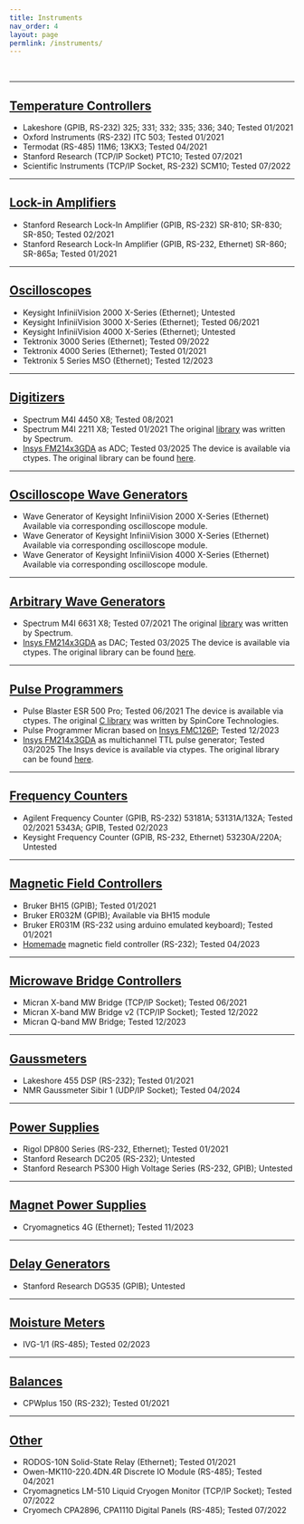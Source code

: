 ```yaml
---
title: Instruments
nav_order: 4
layout: page
permlink: /instruments/
---
```

<br/>

---

## [Temperature Controllers](/pages/functions/temp_controller)
- Lakeshore (GPIB, RS-232)
	325; 331; 332; 335; 336; 340; Tested 01/2021
- Oxford Instruments (RS-232)
	ITC 503; Tested 01/2021
 - Termodat (RS-485)
    11M6; 13KX3; Tested 04/2021
  - Stanford Research (TCP/IP Socket)
	PTC10; Tested 07/2021
- Scientific Instruments (TCP/IP Socket, RS-232)
	SCM10; Tested 07/2022

---

## [Lock-in Amplifiers](/pages/functions/lock_in)
- Stanford Research Lock-In Amplifier (GPIB, RS-232)
	SR-810; SR-830; SR-850; Tested 02/2021
- Stanford Research Lock-In Amplifier (GPIB, RS-232, Ethernet)
	SR-860; SR-865a; Tested 01/2021

---

## [Oscilloscopes](/pages/functions/oscilloscope)
- Keysight InfiniiVision 2000 X-Series (Ethernet); Untested
- Keysight InfiniiVision 3000 X-Series (Ethernet); Tested 06/2021
- Keysight InfiniiVision 4000 X-Series (Ethernet); Untested
- Tektronix 3000 Series (Ethernet); Tested 09/2022
- Tektronix 4000 Series (Ethernet); Tested 01/2021
- Tektronix 5 Series MSO (Ethernet); Tested 12/2023

---

## [Digitizers](/pages/functions/digitizer)
- Spectrum M4I 4450 X8; Tested 08/2021
- Spectrum M4I 2211 X8; Tested 01/2021
The original [library](https://spectrum-instrumentation.com/en/m4i4450-x8) was written by Spectrum.
- [Insys FM214x3GDA](https://www.insys.ru/mezzanine/fm214x3gda) as ADC; Tested 03/2025
The device is available via ctypes. The original library can be found [here](https://github.com/Anatoly1010/Atomize_ITC/tree/master/libs).

---

## [Oscilloscope Wave Generators](/pages/functions/oscilloscope-wave-generator)
- Wave Generator of Keysight InfiniiVision 2000 X-Series (Ethernet)
	Available via corresponding oscilloscope module.
- Wave Generator of Keysight InfiniiVision 3000 X-Series (Ethernet)
	Available via corresponding oscilloscope module.
- Wave Generator of Keysight InfiniiVision 4000 X-Series (Ethernet)
	Available via corresponding oscilloscope module.

---

## [Arbitrary Wave Generators](/pages/functions/arbitrary-wave-generator)
- Spectrum M4I 6631 X8; Tested 07/2021
The original [library](https://spectrum-instrumentation.com/en/m4i6631-x8) was written by Spectrum. 
-  [Insys FM214x3GDA](https://www.insys.ru/mezzanine/fm214x3gda) as DAC; Tested 03/2025
The device is available via ctypes. The original library can be found [here](https://github.com/Anatoly1010/Atomize_ITC/tree/master/libs).

---

## [Pulse Programmers](/pages/functions/pulse-programmer)
   - Pulse Blaster ESR 500 Pro; Tested 06/2021
    The device is available via ctypes. The original [C library](http://www.spincore.com/support/spinapi/using_spin_api_pb.shtml) was written by SpinCore Technologies.
- Pulse  Programmer Micran based on [Insys FMC126P](https://www.insys.ru/fmc/fmc126p); Tested 12/2023
- [Insys FM214x3GDA](https://www.insys.ru/mezzanine/fm214x3gda) as multichannel TTL pulse generator; Tested 03/2025
The Insys device is available via ctypes. The original library can be found [here](https://github.com/Anatoly1010/Atomize_ITC/tree/master/libs).

---

## [Frequency Counters](/pages/functions/frequency-counter)
- Agilent Frequency Counter (GPIB, RS-232)
	53181A; 53131A/132A; Tested 02/2021
	5343A; GPIB, Tested 02/2023
- Keysight Frequency Counter (GPIB, RS-232, Ethernet)
	53230A/220A; Untested

---

## [Magnetic Field Controllers](/pages/functions/magnetic-field-controller)
- Bruker BH15 (GPIB); Tested 01/2021
- Bruker ER032M (GPIB); Available via BH15 module
- Bruker ER031M (RS-232 using arduino emulated keyboard); Tested 01/2021
- [Homemade](https://patents.google.com/patent/RU2799103C1/en?oq=RU2799103C1) magnetic field controller (RS-232); Tested 04/2023

---

## [Microwave Bridge Controllers](/pages/functions/microwave-bridge-controller)
- Micran X-band MW Bridge (TCP/IP Socket); Tested 06/2021
- Micran X-band MW Bridge v2 (TCP/IP Socket); Tested 12/2022
- Micran Q-band MW Bridge; Tested 12/2023

---

## [Gaussmeters](/pages/functions/gaussmeter)
- Lakeshore 455 DSP (RS-232); Tested 01/2021
- NMR Gaussmeter Sibir 1 (UDP/IP Socket); Tested 04/2024

---

## [Power Supplies](/pages/functions/power-supply)
- Rigol DP800 Series (RS-232, Ethernet); Tested 01/2021
- Stanford Research DC205 (RS-232); Untested
 - Stanford Research PS300 High Voltage Series (RS-232, GPIB); Untested

---

## [Magnet Power Supplies](/pages/functions/magnet-power-supply)
- Cryomagnetics 4G (Ethernet); Tested 11/2023

---

## [Delay Generators](/pages/functions/delay_generator)
   - Stanford Research DG535 (GPIB); Untested

---

## [Moisture Meters](/pages/functions/moisture-meter)
- IVG-1/1 (RS-485); Tested 02/2023

---

## [Balances](/pages/functions/balance)
- CPWplus 150 (RS-232); Tested 01/2021

---

## [Other](/pages/functions/other)
- RODOS-10N Solid-State Relay (Ethernet); Tested 01/2021
 - Owen-MK110-220.4DN.4R Discrete IO Module (RS-485); Tested 04/2021
 - Cryomagnetics LM-510 Liquid Cryogen Monitor (TCP/IP Socket); Tested 07/2022
 - Cryomech CPA2896, CPA1110 Digital Panels (RS-485); Tested 07/2022